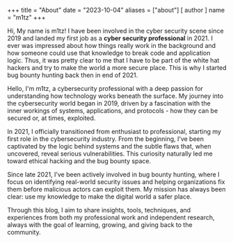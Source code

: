 +++
title = "About"
date = "2023-10-04"
aliases = ["about"]
[ author ]
  name = "m1tz"
+++

Hi, My name is m1tz! I have been involved in the cyber security scene since 2019 and landed my first job as a **cyber security professional** in 2021. I ever was impressed about how things really work in the background and how someone could use that knowledge to break code and application logic. Thus, it was pretty clear to me that I have to be part of the white hat hackers and try to make the world a more secure place. This is why I started bug bounty hunting back then in end of 2021.

Hello, I'm m1tz, a cybersecurity professional with a deep passion for understanding how technology works beneath the surface. My journey into the cybersecurity world began in 2019, driven by a fascination with the inner workings of systems, applications, and protocols - how they can be secured or, at times, exploited.

In 2021, I officially transitioned from enthusiast to professional, starting my first role in the cybersecurity industry. From the beginning, I’ve been captivated by the logic behind systems and the subtle flaws that, when uncovered, reveal serious vulnerabilities. This curiosity naturally led me toward ethical hacking and the bug bounty space.

Since late 2021, I’ve been actively involved in bug bounty hunting, where I focus on identifying real-world security issues and helping organizations fix them before malicious actors can exploit them. My mission has always been clear: use my knowledge to make the digital world a safer place.

Through this blog, I aim to share insights, tools, techniques, and experiences from both my professional work and independent research, always with the goal of learning, growing, and giving back to the community.